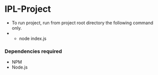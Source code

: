 # IPL-Project

- To run project, run from project root directory the following command only.
- - node index.js

### Dependencies required

- NPM
- Node.js
